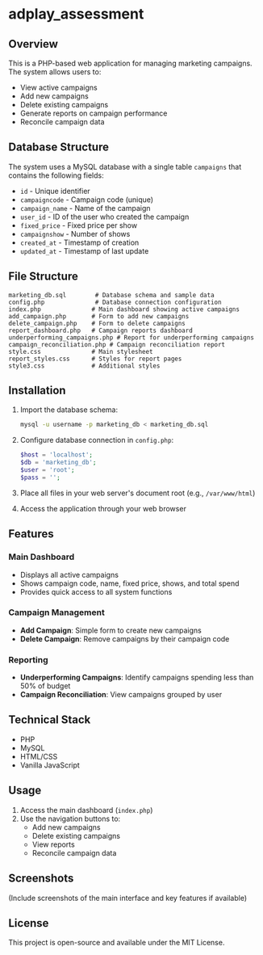 # adplay_assessment

## Overview

This is a PHP-based web application for managing marketing campaigns. The system allows users to:
- View active campaigns
- Add new campaigns
- Delete existing campaigns
- Generate reports on campaign performance
- Reconcile campaign data

## Database Structure

The system uses a MySQL database with a single table `campaigns` that contains the following fields:
- `id` - Unique identifier
- `campaigncode` - Campaign code (unique)
- `campaign_name` - Name of the campaign
- `user_id` - ID of the user who created the campaign
- `fixed_price` - Fixed price per show
- `campaignshow` - Number of shows
- `created_at` - Timestamp of creation
- `updated_at` - Timestamp of last update

## File Structure

```
marketing_db.sql        # Database schema and sample data
config.php              # Database connection configuration
index.php              # Main dashboard showing active campaigns
add_campaign.php       # Form to add new campaigns
delete_campaign.php    # Form to delete campaigns
report_dashboard.php   # Campaign reports dashboard
underperforming_campaigns.php # Report for underperforming campaigns
campaign_reconciliation.php # Campaign reconciliation report
style.css              # Main stylesheet
report_styles.css      # Styles for report pages
style3.css             # Additional styles
```

## Installation

1. Import the database schema:
   ```bash
   mysql -u username -p marketing_db < marketing_db.sql
   ```

2. Configure database connection in `config.php`:
   ```php
   $host = 'localhost';
   $db = 'marketing_db';
   $user = 'root';
   $pass = '';
   ```

3. Place all files in your web server's document root (e.g., `/var/www/html`)

4. Access the application through your web browser

## Features

### Main Dashboard
- Displays all active campaigns
- Shows campaign code, name, fixed price, shows, and total spend
- Provides quick access to all system functions

### Campaign Management
- **Add Campaign**: Simple form to create new campaigns
- **Delete Campaign**: Remove campaigns by their campaign code

### Reporting
- **Underperforming Campaigns**: Identify campaigns spending less than 50% of budget
- **Campaign Reconciliation**: View campaigns grouped by user

## Technical Stack
- PHP
- MySQL
- HTML/CSS
- Vanilla JavaScript

## Usage

1. Access the main dashboard (`index.php`)
2. Use the navigation buttons to:
   - Add new campaigns
   - Delete existing campaigns
   - View reports
   - Reconcile campaign data

## Screenshots

(Include screenshots of the main interface and key features if available)

## License

This project is open-source and available under the MIT License.
